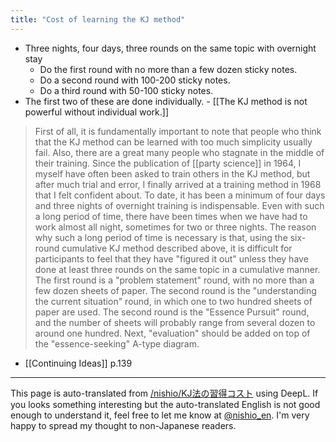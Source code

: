```yaml
---
title: "Cost of learning the KJ method"
---
```


- Three nights, four days, three rounds on the same topic with overnight stay
    - Do the first round with no more than a few dozen sticky notes.
    - Do a second round with 100-200 sticky notes.
    - Do a third round with 50-100 sticky notes.
- The first two of these are done individually.
        - [[The KJ method is not powerful without individual work.]]

> First of all, it is fundamentally important to note that people who think that the KJ method can be learned with too much simplicity usually fail. Also, there are a great many people who stagnate in the middle of their training. Since the publication of [[party science]] in 1964, I myself have often been asked to train others in the KJ method, but after much trial and error, I finally arrived at a training method in 1968 that I felt confident about. To date, it has been a minimum of four days and three nights of overnight training is indispensable. Even with such a long period of time, there have been times when we have had to work almost all night, sometimes for two or three nights. The reason why such a long period of time is necessary is that, using the six-round cumulative KJ method described above, it is difficult for participants to feel that they have "figured it out" unless they have done at least three rounds on the same topic in a cumulative manner.
> The first round is a "problem statement" round, with no more than a few dozen sheets of paper. The second round is the "understanding the current situation" round, in which one to two hundred sheets of paper are used. The second round is the "Essence Pursuit" round, and the number of sheets will probably range from several dozen to around one hundred. Next, "evaluation" should be added on top of the "essence-seeking" A-type diagram.
- [[Continuing Ideas]]  p.139


---
This page is auto-translated from [/nishio/KJ法の習得コスト](https://scrapbox.io/nishio/KJ法の習得コスト) using DeepL. If you looks something interesting but the auto-translated English is not good enough to understand it, feel free to let me know at [@nishio_en](https://twitter.com/nishio_en). I'm very happy to spread my thought to non-Japanese readers.